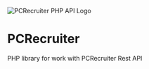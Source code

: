 ![PCRecruiter PHP API Logo](http://drteam.rocks/images/pcrecruter/prc_php.png)

# PCRecruiter

PHP library for work with PCRecruiter Rest API
